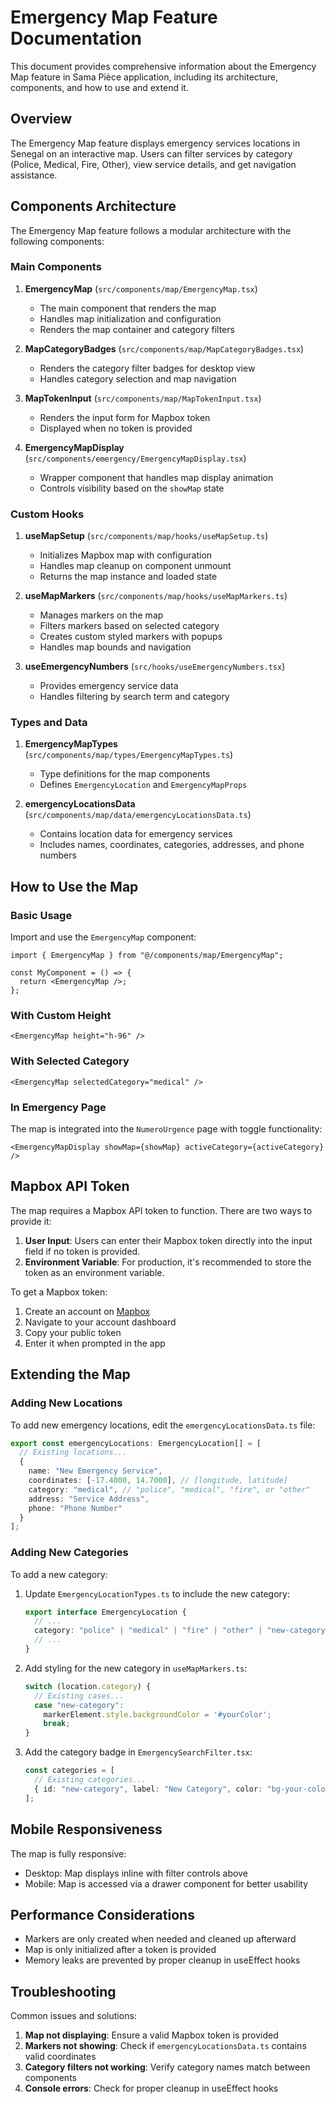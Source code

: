# Emergency Map Feature Documentation

This document provides comprehensive information about the Emergency Map feature in Sama Pièce application, including its architecture, components, and how to use and extend it.

## Overview

The Emergency Map feature displays emergency services locations in Senegal on an interactive map. Users can filter services by category (Police, Medical, Fire, Other), view service details, and get navigation assistance.

## Components Architecture

The Emergency Map feature follows a modular architecture with the following components:

### Main Components

1. **EmergencyMap** (`src/components/map/EmergencyMap.tsx`)
   - The main component that renders the map
   - Handles map initialization and configuration
   - Renders the map container and category filters

2. **MapCategoryBadges** (`src/components/map/MapCategoryBadges.tsx`)
   - Renders the category filter badges for desktop view
   - Handles category selection and map navigation

3. **MapTokenInput** (`src/components/map/MapTokenInput.tsx`)
   - Renders the input form for Mapbox token
   - Displayed when no token is provided

4. **EmergencyMapDisplay** (`src/components/emergency/EmergencyMapDisplay.tsx`)
   - Wrapper component that handles map display animation
   - Controls visibility based on the `showMap` state

### Custom Hooks

1. **useMapSetup** (`src/components/map/hooks/useMapSetup.ts`)
   - Initializes Mapbox map with configuration
   - Handles map cleanup on component unmount
   - Returns the map instance and loaded state

2. **useMapMarkers** (`src/components/map/hooks/useMapMarkers.ts`)
   - Manages markers on the map
   - Filters markers based on selected category
   - Creates custom styled markers with popups
   - Handles map bounds and navigation

3. **useEmergencyNumbers** (`src/hooks/useEmergencyNumbers.tsx`)
   - Provides emergency service data
   - Handles filtering by search term and category

### Types and Data

1. **EmergencyMapTypes** (`src/components/map/types/EmergencyMapTypes.ts`)
   - Type definitions for the map components
   - Defines `EmergencyLocation` and `EmergencyMapProps`

2. **emergencyLocationsData** (`src/components/map/data/emergencyLocationsData.ts`)
   - Contains location data for emergency services
   - Includes names, coordinates, categories, addresses, and phone numbers

## How to Use the Map

### Basic Usage

Import and use the `EmergencyMap` component:

```tsx
import { EmergencyMap } from "@/components/map/EmergencyMap";

const MyComponent = () => {
  return <EmergencyMap />;
};
```

### With Custom Height

```tsx
<EmergencyMap height="h-96" />
```

### With Selected Category

```tsx
<EmergencyMap selectedCategory="medical" />
```

### In Emergency Page

The map is integrated into the `NumeroUrgence` page with toggle functionality:

```tsx
<EmergencyMapDisplay showMap={showMap} activeCategory={activeCategory} />
```

## Mapbox API Token

The map requires a Mapbox API token to function. There are two ways to provide it:

1. **User Input**: Users can enter their Mapbox token directly into the input field if no token is provided.
2. **Environment Variable**: For production, it's recommended to store the token as an environment variable.

To get a Mapbox token:
1. Create an account on [Mapbox](https://www.mapbox.com/)
2. Navigate to your account dashboard
3. Copy your public token
4. Enter it when prompted in the app

## Extending the Map

### Adding New Locations

To add new emergency locations, edit the `emergencyLocationsData.ts` file:

```typescript
export const emergencyLocations: EmergencyLocation[] = [
  // Existing locations...
  {
    name: "New Emergency Service",
    coordinates: [-17.4000, 14.7000], // [longitude, latitude]
    category: "medical", // "police", "medical", "fire", or "other"
    address: "Service Address",
    phone: "Phone Number"
  }
];
```

### Adding New Categories

To add a new category:

1. Update `EmergencyLocationTypes.ts` to include the new category:
   ```typescript
   export interface EmergencyLocation {
     // ...
     category: "police" | "medical" | "fire" | "other" | "new-category";
     // ...
   }
   ```

2. Add styling for the new category in `useMapMarkers.ts`:
   ```typescript
   switch (location.category) {
     // Existing cases...
     case "new-category":
       markerElement.style.backgroundColor = '#yourColor';
       break;
   }
   ```

3. Add the category badge in `EmergencySearchFilter.tsx`:
   ```typescript
   const categories = [
     // Existing categories...
     { id: "new-category", label: "New Category", color: "bg-your-color-500" }
   ];
   ```

## Mobile Responsiveness

The map is fully responsive:
- Desktop: Map displays inline with filter controls above
- Mobile: Map is accessed via a drawer component for better usability

## Performance Considerations

- Markers are only created when needed and cleaned up afterward
- Map is only initialized after a token is provided
- Memory leaks are prevented by proper cleanup in useEffect hooks

## Troubleshooting

Common issues and solutions:

1. **Map not displaying**: Ensure a valid Mapbox token is provided
2. **Markers not showing**: Check if `emergencyLocationsData.ts` contains valid coordinates
3. **Category filters not working**: Verify category names match between components
4. **Console errors**: Check for proper cleanup in useEffect hooks
